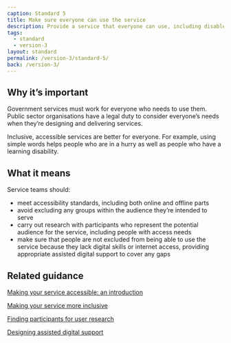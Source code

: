 ```yaml
---
caption: Standard 5
title: Make sure everyone can use the service
description: Provide a service that everyone can use, including disabled people and people with other legally protected characteristics. And people who do not have access to the internet or lack the skills or confidence to use it.
tags:
  - standard
  - version-3
layout: standard
permalink: /version-3/standard-5/
back: /version-3/
---
```


## Why it’s important

Government services must work for everyone who needs to use them. Public sector organisations have a legal duty to consider everyone’s needs when they’re designing and delivering services.

Inclusive, accessible services are better for everyone. For example, using simple words helps people who are in a hurry as well as people who have a learning disability.

## What it means

Service teams should:

- meet accessibility standards, including both online and offline parts
- avoid excluding any groups within the audience they’re intended to serve
- carry out research with participants who represent the potential audience for the service, including people with access needs
- make sure that people are not excluded from being able to use the service because they lack digital skills or internet access, providing appropriate assisted digital support to cover any gaps

## Related guidance

[Making your service accessible: an introduction](https://www.gov.uk/service-manual/helping-people-to-use-your-service/making-your-service-accessible-an-introduction)

[Making your service more inclusive](https://www.gov.uk/service-manual/design/making-your-service-more-inclusive)

[Finding participants for user research](https://www.gov.uk/service-manual/user-research/find-user-research-participants)

[Designing assisted digital support](https://www.gov.uk/service-manual/helping-people-to-use-your-service/designing-assisted-digital)

<!-- ## Service standard points

[1\. Understand users and their needs](https://www.gov.uk/service-manual/service-standard/point-1-understand-user-needs)

[2\. Solve a whole problem for users](https://www.gov.uk/service-manual/service-standard/point-2-solve-a-whole-problem)

[3\. Provide a joined up experience across all channels](https://www.gov.uk/service-manual/service-standard/point-3-join-up-across-channels)

[4\. Make the service simple to use](https://www.gov.uk/service-manual/service-standard/point-4-make-the-service-simple-to-use)

[5\. Make sure everyone can use the service](https://www.gov.uk/service-manual/service-standard/point-5-make-sure-everyone-can-use-the-service)

[6\. Have a multidisciplinary team](https://www.gov.uk/service-manual/service-standard/point-6-have-a-multidisciplinary-team)

[7\. Use agile ways of working](https://www.gov.uk/service-manual/service-standard/point-7-use-agile-ways-of-working)

[8\. Iterate and improve frequently](https://www.gov.uk/service-manual/service-standard/point-8-iterate-and-improve-frequently)

[9\. Create a secure service which protects users’ privacy](https://www.gov.uk/service-manual/service-standard/point-9-create-a-secure-service)

[10\. Define what success looks like and publish performance data](https://www.gov.uk/service-manual/service-standard/point-10-define-success-publish-performance-data)

[11\. Choose the right tools and technology](https://www.gov.uk/service-manual/service-standard/point-11-choose-the-right-tools-and-technology)

[12\. Make new source code open](https://www.gov.uk/service-manual/service-standard/point-12-make-new-source-code-open)

[13\. Use and contribute to open standards, common components and patterns](https://www.gov.uk/service-manual/service-standard/point-13-use-common-standards-components-patterns)

[14\. Operate a reliable service](https://www.gov.uk/service-manual/service-standard/point-14-operate-a-reliable-service) -->
